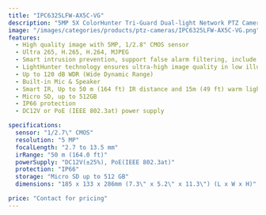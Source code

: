 ```yaml
---
title: "IPC6325LFW-AX5C-VG"
description: "5MP 5X ColorHunter Tri-Guard Dual-light Network PTZ Camera"
image: "/images/categories/products/ptz-cameras/IPC6325LFW-AX5C-VG.png"
features:
  - High quality image with 5MP, 1/2.8" CMOS sensor
  - Ultra 265, H.265, H.264, MJPEG
  - Smart intrusion prevention, support false alarm filtering, include Cross Line, Intrusion, Enter Area, Leave Area detection
  - LightHunter technology ensures ultra-high image quality in low illumination environment
  - Up to 120 dB WDR (Wide Dynamic Range)
  - Built-in Mic & Speaker
  - Smart IR, Up to 50 m (164 ft) IR distance and 15m (49 ft) warm light distance
  - Micro SD, up to 512GB
  - IP66 protection
  - DC12V or PoE (IEEE 802.3at) power supply

specifications:
  sensor: "1/2.7\" CMOS"
  resolution: "5 MP"
  focalLength: "2.7 to 13.5 mm"
  irRange: "50 m (164.0 ft)"
  powerSupply: "DC12V(±25%), PoE(IEEE 802.3at)"
  protection: "IP66"
  storage: "Micro SD up to 512 GB"
  dimensions: "185 x 133 x 286mm (7.3\" x 5.2\" x 11.3\") (L x W x H)"

price: "Contact for pricing"
---
```

